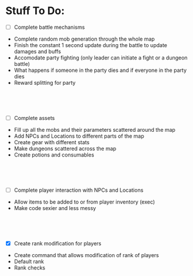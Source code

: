 # Stuff To Do:



- [ ] Complete battle mechanisms
- Complete random mob generation through the whole map
- Finish the constant 1 second update during the battle to update damages and buffs
- Accomodate party fighting (only leader can initiate a fight or a dungeon battle)
- What happens if someone in the party dies and if everyone in the party dies
- Reward splitting for party
<br/>
<br/>
<br/>

- [ ] Complete assets
- Fill up all the mobs and their parameters scattered around the map
- Add NPCs and Locations to different parts of the map
- Create gear with different stats
- Make dungeons scattered across the map
- Create potions and consumables
<br/>
<br/>
<br/>

- [ ] Complete player interaction with NPCs and Locations
- Allow items to be added to or from player inventory (exec)
- Make code sexier and less messy
<br/>
<br/>
<br/>

- [x] Create rank modification for players
- Create command that allows modification of rank of players
- Default rank 
- Rank checks


